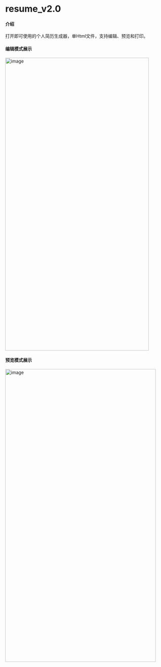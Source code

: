 # resume_v2.0

#### 介绍
打开即可使用的个人简历生成器，单Html文件，支持编辑、预览和打印。

#### 编辑模式展示
<img width="453" height="921" alt="image" src="https://github.com/user-attachments/assets/2c4b734b-d70b-4e9c-b2e5-345f4295d5c1" />



#### 预览模式展示
<img width="475" height="921" alt="image" src="https://github.com/user-attachments/assets/4fe1a2b8-fb60-49d5-94cb-d60248316b2c" />
